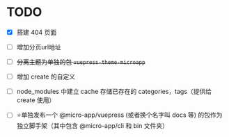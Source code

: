 # TODO

- [x] 搭建 404 页面

- [ ] 增加分页url地址

- [ ] ~~分离主题为单独的包 `vuepress-theme-microapp`~~

- [ ] 增加 create 的自定义

- [ ] node_modules 中建立 cache 存储已存在的 categories，tags（提供给 create 使用）

- [ ] ⭐️单独发布一个 @micro-app/vuepress (或者换个名字叫 docs 等) 的包作为独立脚手架（其中包含 @micro-app/cli 和 bin 文件夹）
